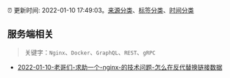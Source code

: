 :alarm_clock: 更新时间: 2022-01-10 17:49:03。[来源分类](../README.md)、[标签分类](../TAGS.md)、[时间分类](../TIMELINE.md)

## 服务端相关


> 关键字：`Nginx`、`Docker`、`GraphQL`、`REST`、`gRPC`



- [2022-01-10-老哥们-求助一个-nginx-的技术问题-怎么在反代替换链接数据](https://www.v2ex.com/t/827422) 